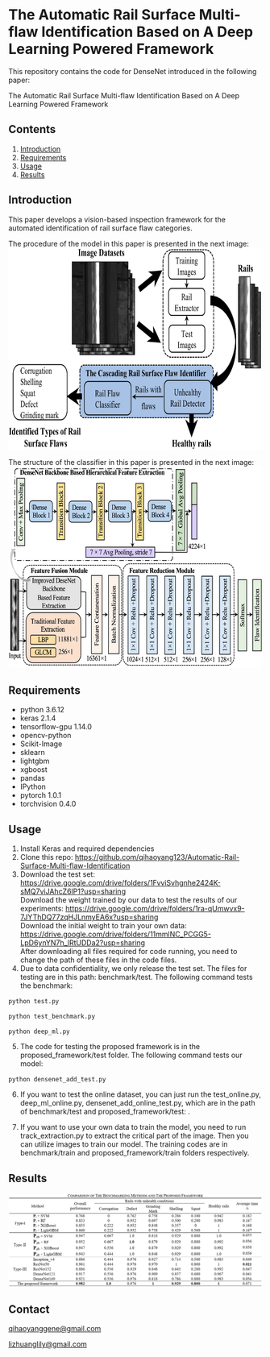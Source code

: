 # The Automatic Rail Surface Multi-flaw Identification Based on A Deep Learning Powered Framework

This repository contains the code for DenseNet introduced in the following paper:

The Automatic Rail Surface Multi-flaw Identification Based on A Deep Learning Powered Framework

## Contents
1. [Introduction](#introduction)
2. [Requirements](#requirements)
3. [Usage](#usage)
4. [Results](#results)

## Introduction
This paper develops a vision-based inspection framework for the automated identification of rail surface flaw categories.

The procedure of the model in this paper is presented in the next image:
<img src="https://github.com/qihaoyang123/Automatic-Rail-Surface-Multi-flaw-Identification/blob/main/images/procedure.jpg" width="600" height="400">

The structure of the classifier in this paper is presented in the next image:
<img src="https://github.com/qihaoyang123/Automatic-Rail-Surface-Multi-flaw-Identification/blob/main/images/structure.jpg" width="600" height="400">

## Requirements
* python 3.6.12
* keras 2.1.4
* tensorflow-gpu 1.14.0
* opencv-python
* Scikit-Image
* sklearn
* lightgbm
* xgboost
* pandas
* IPython
* pytorch 1.0.1
* torchvision 0.4.0

## Usage
1. Install Keras and required dependencies
2. Clone this repo: https://github.com/qihaoyang123/Automatic-Rail-Surface-Multi-flaw-Identification
3. Download the test set: https://drive.google.com/drive/folders/1FvviSvhgnhe2424K-sMQ7viJAhcZ6lP1?usp=sharing  
   Download the weight trained by our data to test the results of our experiments: https://drive.google.com/drive/folders/1ra-qUmwvx9-7JYThDQ77zqHJLnmyEA6x?usp=sharing  
   Download the initial weight to train your own data: https://drive.google.com/drive/folders/11mmlNC_PCGG5-LpD6ynYN7h_lRtUDDa2?usp=sharing  
   After downloading all files required for code running, you need to change the path of these files in the code files.
4. Due to data confidentiality, we only release the test set. The files for testing are in this path: benchmark/test.   The following command tests the benchmark:
```
python test.py
``` 
```
python test_benchmark.py
``` 
```
python deep_ml.py
``` 
5. The code for testing the proposed framework is in the proposed_framework/test folder. The following command tests our model:
	
```
python densenet_add_test.py
```

6. If you want to test the online dataset, you can just run the test_online.py, deep_ml_online.py, densenet_add_online_test.py, which are in the path of benchmark/test and proposed_framework/test: .

7. If you want to use your own data to train the model, you need to run track_extraction.py to extract the critical part of the image. Then you can utilize images to train our model. The training codes are in benchmark/train and proposed_framework/train folders respectively.

## Results

![image](https://github.com/qihaoyang123/Automatic-Rail-Surface-Multi-flaw-Identification/blob/main/images/result.png)

## Contact
qihaoyanggene@gmail.com

lizhuanglily@gmail.com

